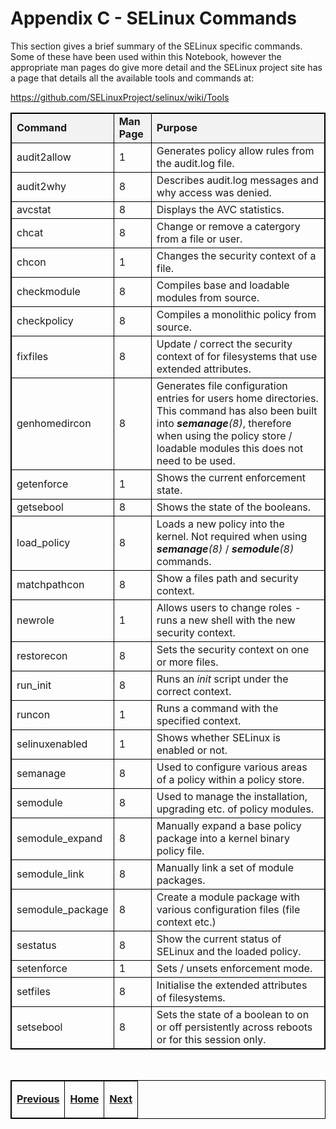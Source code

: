 # Appendix C - SELinux Commands

This section gives a brief summary of the SELinux specific commands.
Some of these have been used within this Notebook, however the
appropriate man pages do give more detail and the SELinux project site
has a page that details all the available tools and commands at:

<https://github.com/SELinuxProject/selinux/wiki/Tools>

<table>
<tbody>
<tr style="background-color:#F2F2F2;">
<td><strong>Command</strong></td>
<td><strong>Man Page</strong></td>
<td><strong>Purpose</strong></td>
</tr>
<tr>
<td>audit2allow</td>
<td>1</td>
<td>Generates policy allow rules from the audit.log file.</td>
</tr>
<tr>
<td>audit2why</td>
<td>8</td>
<td>Describes audit.log messages and why access was denied.</td>
</tr>
<tr>
<td>avcstat</td>
<td>8</td>
<td>Displays the AVC statistics.</td>
</tr>
<tr>
<td>chcat</td>
<td>8</td>
<td>Change or remove a catergory from a file or user. </td>
</tr>
<tr>
<td>chcon</td>
<td>1</td>
<td>Changes the security context of a file.</td>
</tr>
<tr>
<td>checkmodule</td>
<td>8</td>
<td>Compiles base and loadable modules from source.</td>
</tr>
<tr>
<td>checkpolicy</td>
<td>8</td>
<td>Compiles a monolithic policy from source.</td>
</tr>
<tr>
<td>fixfiles</td>
<td>8</td>
<td>Update / correct the security context of for filesystems that use extended attributes.</td>
</tr>
<tr>
<td>genhomedircon</td>
<td>8</td>
<td>Generates file configuration entries for users home directories. This command has also been built into <em><strong>semanage</strong>(8)</em>, therefore when using the policy store / loadable modules this does not need to be used.</td>
</tr>
<tr>
<td>getenforce</td>
<td>1</td>
<td>Shows the current enforcement state.</td>
</tr>
<tr>
<td>getsebool</td>
<td>8</td>
<td>Shows the state of the booleans.</td>
</tr>
<tr>
<td>load_policy</td>
<td>8</td>
<td>Loads a new policy into the kernel. Not required when using <em><strong>semanage</strong>(8)</em> / <em><strong>semodule</strong>(8)</em> commands.</td>
</tr>
<tr>
<td>matchpathcon</td>
<td>8</td>
<td>Show a files path and security context.</td>
</tr>
<tr>
<td>newrole</td>
<td>1</td>
<td>Allows users to change roles - runs a new shell with the new security context.</td>
</tr>
<tr>
<td>restorecon</td>
<td>8</td>
<td>Sets the security context on one or more files.</td>
</tr>
<tr>
<td>run_init</td>
<td>8</td>
<td>Runs an <em>init</em> script under the correct context.</td>
</tr>
<tr>
<td>runcon</td>
<td>1</td>
<td>Runs a command with the specified context.</td>
</tr>
<tr>
<td>selinuxenabled </td>
<td>1</td>
<td>Shows whether SELinux is enabled or not.</td>
</tr>
<tr>
<td>semanage</td>
<td>8</td>
<td>Used to configure various areas of a policy within a policy store.</td>
</tr>
<tr>
<td>semodule</td>
<td>8</td>
<td>Used to manage the installation, upgrading etc. of policy modules.</td>
</tr>
<tr>
<td>semodule_expand</td>
<td>8</td>
<td>Manually expand a base policy package into a kernel binary policy file.</td>
</tr>
<tr>
<td>semodule_link </td>
<td>8</td>
<td>Manually link a set of module packages.</td>
</tr>
<tr>
<td>semodule_package</td>
<td>8</td>
<td>Create a module package with various configuration files (file context etc.)</td>
</tr>
<tr>
<td>sestatus</td>
<td>8</td>
<td>Show the current status of SELinux and the loaded policy.</td>
</tr>
<tr>
<td>setenforce</td>
<td>1</td>
<td>Sets / unsets enforcement mode.</td>
</tr>
<tr>
<td>setfiles</td>
<td>8</td>
<td>Initialise the extended attributes of filesystems.</td>
</tr>
<tr>
<td>setsebool</td>
<td>8</td>
<td>Sets the state of a boolean to on or off persistently across reboots or for this session only. </td>
</tr>
</tbody>
</table>


<br>

<!-- Cut Here -->

<table>
<tbody>
<td><center>
<p><a href="libselinux_functions.md#appendix-b---libselinux-api-summary" title="Appendix B - `libselinux` API Summary"> <strong>Previous</strong></a></p>
</center></td>
<td><center>
<p><a href="README.md#the-selinux-notebook" title="The SELinux Notebook"> <strong>Home</strong></a></p>
</center></td>
<td><center>
<p><a href="debug_policy_hints.md#appendix-d---debugging-policy---hints-and-tips" title="Appendix D - Debugging Policy - Hints and Tips"> <strong>Next</strong></a></p>
</center></td>
</tbody>
</table>

<head>
    <style>table { border-collapse: collapse; }
    table, td, th { border: 1px solid black; }
    </style>
</head>

